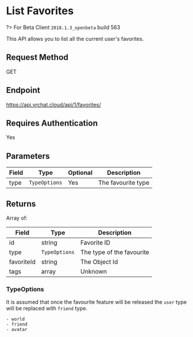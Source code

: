 # List Favorites 

?> For Beta Client `2018.1.3_openbeta` build 563

This API allows you to list all the current user's favorites.

## Request Method 
GET

## Endpoint
https://api.vrchat.cloud/api/1/favorites/

## Requires Authentication
Yes

## Parameters

Field | Type | Optional | Description
------|------|----------|------------
type | `TypeOptions` | Yes | The favourite type

## Returns 

Array of:

Field | Type | Description
------|------|------------
id | string | Favorite ID
type | `TypeOptions` | The type of the favourite
favoriteId | string | The Object Id
tags | array | Unknown

### TypeOptions

It is assumed that once the favourite feature will be released the `user` type will be replaced with `friend` type.

    - world
    - friend
    - avatar
